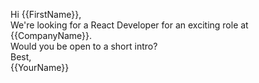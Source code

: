 Hi {{FirstName}},  
We're looking for a React Developer for an exciting role at {{CompanyName}}.  
Would you be open to a short intro?  
Best,  
{{YourName}}